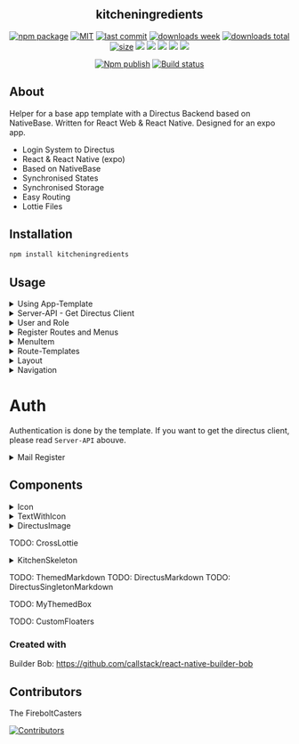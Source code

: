 <h2 align="center">
    kitcheningredients
</h2>

<p align="center">
  <a href="https://badge.fury.io/js/kitcheningredients.svg"><img src="https://badge.fury.io/js/kitcheningredients.svg" alt="npm package" /></a>
  <a href="https://img.shields.io/github/license/FireboltCasters/kitcheningredients"><img src="https://img.shields.io/github/license/FireboltCasters/kitcheningredients" alt="MIT" /></a>
  <a href="https://img.shields.io/github/last-commit/FireboltCasters/kitcheningredients?logo=git"><img src="https://img.shields.io/github/last-commit/FireboltCasters/kitcheningredients?logo=git" alt="last commit" /></a>
  <a href="https://www.npmjs.com/package/kitcheningredients"><img src="https://img.shields.io/npm/dm/kitcheningredients.svg" alt="downloads week" /></a>
  <a href="https://www.npmjs.com/package/kitcheningredients"><img src="https://img.shields.io/npm/dt/kitcheningredients.svg" alt="downloads total" /></a>
  <a href="https://github.com/FireboltCasters/kitcheningredients"><img src="https://shields.io/github/languages/code-size/FireboltCasters/kitcheningredients" alt="size" /></a>
  <a href="https://app.fossa.com/projects/git%2Bgithub.com%2FFireboltCasters%2Fkitcheningredients?ref=badge_shield" alt="FOSSA Status"><img src="https://app.fossa.com/api/projects/git%2Bgithub.com%2FFireboltCasters%2Fkitcheningredients.svg?type=shield"/></a>
  <a href="https://github.com/google/gts" alt="Google TypeScript Style"><img src="https://img.shields.io/badge/code%20style-google-blueviolet.svg"/></a>
  <a href="https://shields.io/" alt="Google TypeScript Style"><img src="https://img.shields.io/badge/uses-TypeScript-blue.svg"/></a>
  <a href="https://github.com/marketplace/actions/lint-action"><img src="https://img.shields.io/badge/uses-Lint%20Action-blue.svg"/></a>
  <a href="https://jessemillar.com/r/man-hours"><img src="https://img.shields.io/endpoint?url=https%3A%2F%2Fmh.jessemillar.com%2Fhours%3Frepo%3Dhttps%3A%2F%2Fgithub.com%2FFireboltCasters%2Fkitcheningredients"/></a>
</p>

<p align="center">
  <a href="https://github.com/FireboltCasters/kitcheningredients/actions/workflows/npmPublish.yml"><img src="https://github.com/FireboltCasters/kitcheningredients/actions/workflows/npmPublish.yml/badge.svg" alt="Npm publish" /></a>
  <a href="https://github.com/FireboltCasters/kitcheningredients/actions/workflows/linter.yml"><img src="https://github.com/FireboltCasters/kitcheningredients/actions/workflows/linter.yml/badge.svg" alt="Build status" /></a>
<!--
  <a href="https://sonarcloud.io/dashboard?id=FireboltCasters_kitcheningredients"><img src="https://sonarcloud.io/api/project_badges/measure?project=FireboltCasters_kitcheningredients&metric=alert_status" alt="Quality Gate" /></a>
  <a href="https://sonarcloud.io/dashboard?id=FireboltCasters_kitcheningredients"><img src="https://sonarcloud.io/api/project_badges/measure?project=FireboltCasters_kitcheningredients&metric=bugs" alt="Bugs" /></a>
  <a href="https://sonarcloud.io/dashboard?id=FireboltCasters_kitcheningredients"><img src="https://sonarcloud.io/api/project_badges/measure?project=FireboltCasters_kitcheningredients&metric=coverage" alt="Coverage" /></a>
  <a href="https://sonarcloud.io/dashboard?id=FireboltCasters_kitcheningredients"><img src="https://sonarcloud.io/api/project_badges/measure?project=FireboltCasters_kitcheningredients&metric=code_smells" alt="Code Smells" /></a>
  <a href="https://sonarcloud.io/dashboard?id=FireboltCasters_kitcheningredients"><img src="https://sonarcloud.io/api/project_badges/measure?project=FireboltCasters_kitcheningredients&metric=duplicated_lines_density" alt="Duplicated Lines (%)" /></a>
  <a href="https://sonarcloud.io/dashboard?id=FireboltCasters_kitcheningredients"><img src="https://sonarcloud.io/api/project_badges/measure?project=FireboltCasters_kitcheningredients&metric=sqale_rating" alt="Maintainability Rating" /></a>
  <a href="https://sonarcloud.io/dashboard?id=FireboltCasters_kitcheningredients"><img src="https://sonarcloud.io/api/project_badges/measure?project=FireboltCasters_kitcheningredients&metric=reliability_rating" alt="Reliability Rating" /></a>
  <a href="https://sonarcloud.io/dashboard?id=FireboltCasters_kitcheningredients"><img src="https://sonarcloud.io/api/project_badges/measure?project=FireboltCasters_kitcheningredients&metric=security_rating" alt="Security Rating" /></a>
  <a href="https://sonarcloud.io/dashboard?id=FireboltCasters_kitcheningredients"><img src="https://sonarcloud.io/api/project_badges/measure?project=FireboltCasters_kitcheningredients&metric=sqale_index" alt="Technical Debt" /></a>
  <a href="https://sonarcloud.io/dashboard?id=FireboltCasters_kitcheningredients"><img src="https://sonarcloud.io/api/project_badges/measure?project=FireboltCasters_kitcheningredients&metric=vulnerabilities" alt="Vulnerabilities" /></a>
-->
</p>

## About

Helper for a base app template with a Directus Backend based on NativeBase. Written for React Web & React Native. Designed for an expo app.

- Login System to Directus
- React & React Native (expo)
- Based on NativeBase
- Synchronised States
- Synchronised Storage
- Easy Routing
- Lottie Files

## Installation

```sh
npm install kitcheningredients
```

## Usage

<details>
<summary>Using App-Template</summary>
Adapt the index.web.js from your expo web project. Register your Plugin.

```js
import { registerRootComponent } from 'expo';
import {App, ConfigHolder} from 'kitcheningredients'
import {MyDirectusStorage} from "kitcheningredients/lib/module/ignoreCoverage/KitchenHelper/storage/MyDirectusStorage";
import Project from "./src/project/Project";
import nativebaseConfig from "./nativebase.config";
import styleConfig from "./styleConfig.json";
import config from "./config.json";
import currentpackageJson from "./package.json";
import currentpackageJsonLock from "./package-lock.json";
import thirdpartyLicense from "./thirdpartyLicense.json"
import AppConfig from "./app.config"

ConfigHolder.storage = new MyDirectusStorage();
ConfigHolder.plugin = new Project()
ConfigHolder.nativebaseConfig = nativebaseConfig
ConfigHolder.styleConfig = styleConfig
ConfigHolder.config = config
ConfigHolder.currentpackageJson = currentpackageJson
ConfigHolder.currentpackageJsonLock = currentpackageJsonLock
ConfigHolder.thirdpartyLicense = thirdpartyLicense
ConfigHolder.AppConfig = AppConfig

registerRootComponent(App);
```
</details>

<details>
<summary>Server-API - Get Directus Client</summary>
You can create, update or delete items in your collection of your directus server.
Therefore ServerAPI is neeeded. You will receive a directus instance. More informations can be found here: https://docs.directus.io/reference/sdk/#items

```tsx
import {ServerAPI} from "kitcheningredients";

export const TestDownload = (props) => {
  async function download(){
    let directus = ServerAPI.getClient();
    const articles = await directus.items('articles').readByQuery({});
  }
}
```
</details>


<details>
<summary>User and Role</summary>

To get the logged in user and corresponding role you can use:

```tsx
import {ConfigHolder} from "kitcheningredients";

let roleInstance = ConfigHolder.instance.getRole();
let userInstance = ConfigHolder.instance.getUser();
```
</details>

<details>
<summary>Register Routes and Menus</summary>

```tsx

import {Example} from "./screens/example/Example";
import {BaseTemplate, PluginInterface, Menu, MenuItem} from "kitcheningredients";

export default class Project implements PluginInterface {

    //...

  registerRoutes() {
      //Register your screen with the BaseTemplate or any other you like
      Menu.registerRoute(Example, BaseTemplate, "Example", "example");
      let myMenu = new MenuItem("ExampleMenu", "ExampleMenu", null, null, null, null, true);
      Menu.registerCommonMenu(myMenu);
      myMenu.addChildMenuItems(new MenuItem("ExampleItem", "ExampleItem", Example));
  }

}
```

A route with paramters can be registered like this:

```tsx
Menu.registerRoute(MealOfferList, EmptyTemplate, "Mealsoffers", "mealoffers", "/:canteenid/:date");
```

After that you can access your route params like this:

```tsx
let params = props?.route?.params;
```


Role specific menus can be also registered:

```tsx
import {MenuItem} from "kitcheningredients"
...
let menu = new MenuItem("ExampleItem", "ExampleItem", Example)

Menu.registerCommonMenu(menu); //Menu everyone can see
Menu.registerUnauthenticatedMenu(menu) //Menu unauthenticated users can see
Menu.registerAuthenticatedMenu(menu); //Menu authenticated users can see

Menu.registerMenuForRoleId("8cse873gbsbefu...", menu); //Menu only user with role id can see

//Attention! Multiple roles can have the same name
Menu.registerUnsafeMenuForRoleByName("Moderator", menu); //Menu only user with role which name is can see
```
</details>


<details>
<summary>MenuItem</summary>

```tsx
let menu = new MenuItem(
  key, // string: define a unique string for the menu item
  label, //string: The displayed label
  destination, //[default null] FunctionComponent: which was registered
  items=null, //[default null] sub menu list
  command=null, //[default null] function:  will be called on selection
  content=null, //[default null] JSX.Element: If no sub menus given, content will be shown
  expanded=false, //[default false] boolean: if sub menus will be shown directly
  customIcon //[can be null] string or function (string: MaterialCommunity Icon name) (function: (menu, hasChildren, expanded, props.level))
);
```

</details>


<details>
<summary>Route-Templates</summary>

During the registering of your screens/routes you can add a template. Typicly you will use the `BaseTemplate`.

```tsx
export default class Project implements PluginInterface {
    registerRoutes() {
      Menu.registerRoute(Example, <TEMPLATE>, "Example", "example");
    }
}
```

- `BaseTemplate`: Includes `BaseNoPaddingTemplate` and adds a `BasePadding`
  - Usecase: You want to show text or a standard component
  - `BasePadding`: Not a template but adds the base padding
- `BaseNoPaddingTemplate`: Includes `BaseNoPaddingTemplate` and a Scrollview with breakpoint layout for different screen sizes
  - Usecase: You want to scroll and use your own padding added but dont want to rerender for every screen change
- `BaseNoScrollTemplate`: Full width and height with basic title and drawer button without scrolling
  - Usecase: You want to implement a different scroll direction but want the drawer and title
- `EmptyTemplate`: Nothing but the props: `height` and `width` to all children
  - Usecase: You want to show a fullscreen map and dont want the drawer or title

</details>


<details>
<summary>Layout</summary>

Remember you can use `Route-Templates` as your basic "Layout" or template for you content.
If you want to get informations about the Layout of your screen you can use the following informations.

```tsx
import {Layout} from "kitcheningredients"

export const MyFunctionComponent = (props) => {

    //boolean: true if using a small device
    let isSmallDevice = Layout.usesSmallDevice(); //triggers rerendering on change

    //number|string get the witdh of the content (e. G. "100%" or 700, ...)
    let contentWidth = Layout.useBaseTemplateContentWidth(); //triggers rerendering on change

    //get a dict with the layout sizes for different screen sizes
    let rawWidthValues = Layout.getRawWidthValues()
}
```

If you want variables depending on the screen size you can use `useBreakpointValue`.
Get more informations at: https://docs.nativebase.io/3.4.x/use-breakpoint-value

Example from NativeBase, where you can get either a row or a column value depending on the screen size:
```tsx
import {useBreakpointValue} from "native-base";

export const MyFunctionComponent = (props) => {
  const flexDir = useBreakpointValue({
    base: "column",
    lg: "row"
  });

}
```


</details>

<details>
<summary>Navigation</summary>

```ts

import {NavigatorHelper} from "kitcheningredients";
import {Example} from "./screens/example/Example";

export const Tutorial = (props) => {

    // on button press
    function onPress(){
      // navigate to registered component
      NavigatorHelper.navigate(Example, newProps, resetHistory);

      // or navigate to a route
      NavigatorHelper.navigateToRouteName(routeName, newProps, resetHistory)
    }

}
```

TODO: navigateWithoutParams

TODO: toggleDrawer
TODO: openDrawer
TODO: closeDrawer
TODO: goBack
TODO: getRouteParams
TODO: navigateHome


</details>


# Auth

Authentication is done by the template. If you want to get the directus client, please read `Server-API` abouve.

<details>
<summary>Mail Register</summary>

In order to allow users self registration follow these steps:

1. Directus => Settings => Roles & Permissions => Role `Public` allow to create `Directus_users` (expand at bottom) atleast `email` and `password`
2. [Optional] Set desired default role (<YOUR_DEFAULT_ROLE_ID>): Directus => Settings => Roles & Permissions => Role `Public` => create `Directus_users`  => Field Presets => ```{"role": "<YOUR_DEFAULT_ROLE_ID>"}```
3. Enable in your frontend app the button (in the index.js / index.web.js)
```ts
ConfigHolder.showMailLogin = true; //has to be enabled
ConfigHolder.showMailRegister = true;
```
</details>



## Components



<details>
<summary>Icon</summary>
A wrapper for NativeBase Icons: https://docs.nativebase.io/3.4.x/icon
Default Icon will be MaterialCommunity. You can see all icons at: https://icons.expo.fyi/

Default Icons
```tsx
import {Icon} from "kitcheningredients";
return (<Icon name={"account"} />) //Default MaterialIcons
```

Color and size
```tsx
import {Icon} from "kitcheningredients";
return (<Icon name={"account"} color={"#FF0000"} size={"sm"} />) //Default MaterialIcons
```

More Icons
```tsx
import {Ionicons} from "@expo/vector-icons";
import {Icon} from "kitcheningredients";
return (<Icon name={"account"} as={Ionicons} />)
```
</details>


<details>
<summary>TextWithIcon</summary>

```tsx
import {TextWithIcon} from "kitcheningredients";
return (<TextWithIcon icon={"account"} content={"String"} />)
```
</details>


<details>
<summary>DirectusImage</summary>

If you want to display an image from directus, like a mealImage or a user uploaded picture.

```tsx
import {DirectusImage} from "kitcheningredients";

let myImageId = "sfsf6sef..."; //an image id you received
return (<DirectusImage assetId={myImageId} onPress={() => {console.log("Yeah!")}} />)
```

- assetId: string;
  - The string of the immage id
- alt?: string;
  - an alternative information if the image cant be shown
- url?: string;
  - optional you can provide an url of an image from a different host like google,...
- style?: any;
  - Styling object
- showLoading?: boolean
  - default: true (shows a loading skeleton)
- isPublic?: boolean
  - if the image resource is accessable for the public without authentication
- onPress?: () => {}
  - A function which will be called on press

</details>

TODO: CrossLottie


<details>
<summary>KitchenSkeleton</summary>

You can use the KitchenSkeleton to show loading content. It will occupy the used space. More information at: https://docs.nativebase.io/3.4.x/skeleton#page-title

```tsx
import {KitchenSkeleton} from "kitcheningredients";
return (<KitchenSkeleton flex={1} />)
```
</details>

TODO: ThemedMarkdown
TODO: DirectusMarkdown
TODO: DirectusSingletonMarkdown

TODO: MyThemedBox

TODO: CustomFloaters

### Created with

Builder Bob: https://github.com/callstack/react-native-builder-bob

## Contributors

The FireboltCasters

<a href="https://github.com/FireboltCasters/kitcheningredients"><img src="https://contrib.rocks/image?repo=FireboltCasters/kitcheningredients" alt="Contributors" /></a>
